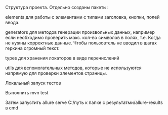 Структура проекта.
Отдельно созданы пакеты:

elements для работы с элементами с типами заголовка, кнопки, полей ввода.

generators для методов генерации произвольных данных, например если необходимо проверить макс. кол-во символов в полях, т.е. Когда не нужны корректные данные. Чтобы пользовтель не вводил в шагах геркина огромный текст.

types для хранения локаторов в виде перечислений

utils для вспомогательных методов, которые не используются напрямую для проверки элементов страницы.


Локальный запуск тестов

Выполнить mvn test

Затем запустить allure serve C:/путь к папке с результатми/allure-results в cmd

